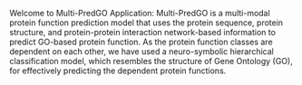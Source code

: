Welcome to Multi-PredGO Application:
Multi-PredGO is a multi-modal protein function prediction model that uses the protein sequence, protein structure, and protein-protein interaction network-based information to predict GO-based protein function. As the protein function classes are dependent on each other, we have used a neuro-symbolic hierarchical classification model, which resembles the structure of Gene Ontology (GO), for effectively predicting the dependent protein functions.

